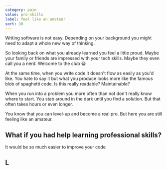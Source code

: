 ```yaml
---
category: pain
value: pro-skills
label: feel like an amateur
sort: 30
---
```


Writing software is not easy. Depending on your background you might need to adapt a whole new way of thinking.

So looking back on what you already learned you feel a little proud. Maybe your family or friends are impressed with your tech skills. Maybe they even call you a nerd. Welcome to the club 😀

At the same time, when you write code it doesn't flow as easily as you'd like. You hate to say it but what you produce looks more like the famous blob of spaghetti code. Is this really readable? Maintainable?

When you run into a problem you more often than not don't really know where to start. You stab around in the dark until you find a solution. But that often takes hours or even longer.

You know that you can level-up and become a real pro. But here you are still feeling like an amateur.

## What if you had help learning professional skills?

It would be so much easier to improve your code

## L